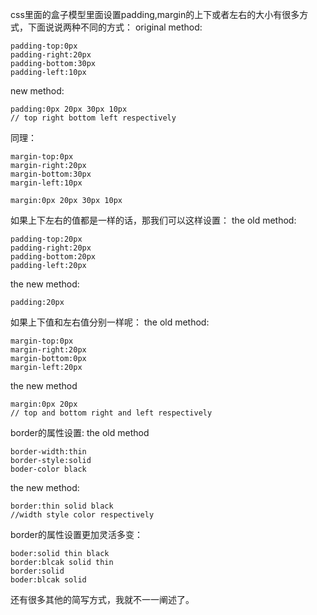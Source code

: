 css里面的盒子模型里面设置padding,margin的上下或者左右的大小有很多方式，下面说说两种不同的方式：
original method:

```
padding-top:0px
padding-right:20px
padding-bottom:30px
padding-left:10px
```
new method:

```
padding:0px 20px 30px 10px
// top right bottom left respectively
```
同理：

```
margin-top:0px
margin-right:20px
margin-bottom:30px
margin-left:10px
```

```
margin:0px 20px 30px 10px
```
如果上下左右的值都是一样的话，那我们可以这样设置：
the old method:
```
padding-top:20px
padding-right:20px
padding-bottom:20px
padding-left:20px
```
the new method:

```
padding:20px
```
如果上下值和左右值分别一样呢：
the old method:
```
margin-top:0px
margin-right:20px
margin-bottom:0px
margin-left:20px
```
the new method
```
margin:0px 20px
// top and bottom right and left respectively
```
border的属性设置:
the old method
```
border-width:thin
border-style:solid
boder-color black
```
the new method:
```
border:thin solid black
//width style color respectively
```
border的属性设置更加灵活多变：
```
boder:solid thin black
border:blcak solid thin
border:solid
boder:blcak solid
```
还有很多其他的简写方式，我就不一一阐述了。

